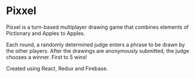 # Pixxel

Pixxel is a turn-based multiplayer drawing game that combines elements of Pictionary and Apples to Apples.

Each round, a randomly determined judge enters a phrase to be drawn by the other players. After the drawings are anonymously submitted, the judge chooses a winner. First to 5 wins!

Created using React, Redux and Firebase.
